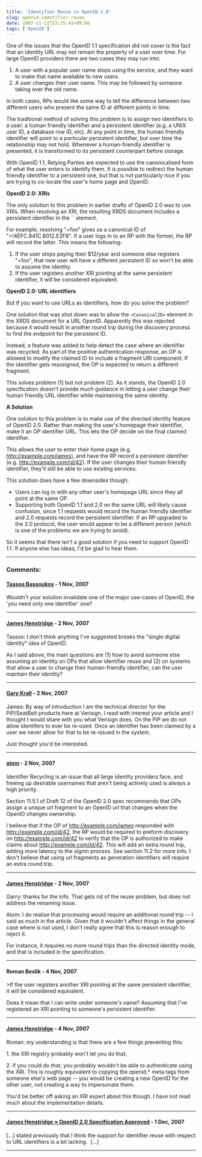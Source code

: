 ```yaml
---
title: 'Identifier Reuse in OpenID 2.0'
slug: openid-identifier-reuse
date: 2007-11-11T23:15:41+09:00
tags: ['OpenID']
---
```


One of the issues that the OpenID 1.1 specification did not cover is the
fact that an identity URL may not remain the property of a user over
time. For large OpenID providers there are two cases they may run into:

1.  A user with a popular user name stops using the service, and they
    want to make that name available to new users.
2.  A user changes their user name. This may be followed by someone
    taking over the old name.

In both cases, RPs would like some way to tell the difference between
two different users who present the same ID at different points in time.

The traditional method of solving this problem is to assign two
identifiers to a user: a human friendly identifier and a persistent
identifier (e.g. a UNIX user ID, a database row ID, etc). At any point
in time, the human friendly identifier will point to a particular
persistent identifier, but over time the relationship may not hold.
Whenever a human-friendly identifier is presented, it is transformed to
its persistent counterpart before storage.

With OpenID 1.1, Relying Parties are expected to use the canonicalised
form of what the user enters to identify them. It is possible to
redirect the human friendly identifier to a persistent one, but that is
not particularly nice if you are trying to co-locate the user\'s home
page and OpenID.

**OpenID 2.0: XRIs**

The only solution to this problem in earlier drafts of OpenID 2.0 was to
use XRIs. When resolving an XRI, the resulting XRDS document includes a
persistent identifier in the `` element.

For example, resolving \"=foo\" gives us a canonical ID of
\"=!4EFC.841C.8012.E2F8\". If a user logs in to an RP with the former,
the RP will record the latter. This means the following:

1.  If the user stops paying their \$12/year and someone else registers
    \"=foo\", that new user will have a different persistent ID so
    won\'t be able to assume the identity.
2.  If the user registers another XRI pointing at the same persistent
    identifier, it will be considered equivalent.

**OpenID 2.0: URL identifiers**

But if you want to use URLs as identifiers, how do you solve the
problem?

One solution that was shot down was to allow the `<CanonicalID>` element
in the XRDS document for a URL OpenID. Apparently this was rejected
because it would result in another round trip during the discovery
process to find the endpoint for the persistent ID.

Instead, a feature was added to help detect the case where an identifier
was recycled. As part of the positive authentication response, an OP is
allowed to modify the claimed ID to include a fragment URI component. If
the identifier gets reassigned, the OP is expected to return a different
fragment.

This solves problem (1) but not problem (2). As it stands, the OpenID
2.0 specification doesn\'t provide much guidance in letting a user
change their human friendly URL identifier while maintaining the same
identity.

**A Solution**

One solution to this problem is to make use of the directed identity
feature of OpenID 2.0. Rather than making the user\'s homepage their
identifier, make it an OP identifier URL. This lets the OP decide on the
final claimed identifier.

This allows the user to enter their home page (e.g.
http://example.com/james), and have the RP record a persistent
identifier (e.g. http://example.com/id/42). If the user changes their
human friendly identifier, they\'ll still be able to use existing
services.

This solution does have a few downsides though:

-   Users can log in with any other user\'s homepage URL since they all
    point at the same OP.
-   Supporting both OpenID 1.1 and 2.0 on the same URL will likely cause
    confusion, since 1.1 requests would record the human friendly
    identifier and 2.0 requests record the persistent identifier. If an
    RP upgraded to the 2.0 protocol, the user would appear to be a
    different person (which is one of the problems we are trying to
    avoid).

So it seems that there isn\'t a good solution if you need to support
OpenID 1.1. If anyone else has ideas, I\'d be glad to hear them.

---
### Comments:
#### [Tassos Bassoukos](http://tassos.blogentis.net) - <time datetime="2007-11-12 13:55:19">1 Nov, 2007</time>

Wouldn\'t your solution invalidate one of the major use-cases of OpenID,
the \'you need only one identifier\' one?

---
#### [James Henstridge](http://blogs.gnome.org/jamesh/) - <time datetime="2007-11-13 06:15:55">2 Nov, 2007</time>

Tassos: I don\'t think anything I\'ve suggested breaks the \"single
digital identity\" idea of OpenID.

As I said above, the main questions are (1) how to avoid someone else
assuming an identity on OPs that allow identifier reuse and (2) on
systems that allow a user to change their human-friendly identifier, can
the user maintain their identity?

---
#### [Gary Krall](http://pip.verisignlabs.com) - <time datetime="2007-11-13 08:17:18">2 Nov, 2007</time>

James: By way of introduction I am the technical director for the
PiP/SeatBelt products here at Verisign. I read with interest your
article and I thought I would share with you what Verisign does. On the
PiP we do not allow identifers to ever be re-used. Once an identifier
has been claimed by a user we never allow for that to be re-issued in
the system.

Just thought you\'d be interested.

---
#### [atom](http://www.allentom.com) - <time datetime="2007-11-13 08:41:39">2 Nov, 2007</time>

Identifier Recycling is an issue that all large identity providers face,
and freeing up desirable usernames that aren\'t being actively used is
always a high priority.

Section 11.5.1 of Draft 12 of the OpenID 2.0 spec recommends that OPs
assign a unique url fragment to an OpenID url that changes when the
OpenID changes ownership.

I believe that if the OP of http://example.com/james responded with
http://example.com/id/42, the RP would be required to preform discovery
on http://example.com/id/42 to verify that the OP is authorized to make
claims about http://example.com/id/42. This will add an extra round
trip, adding more latency to the signin process. See section 11.2 for
more info. I don\'t believe that using url fragments as generation
identifiers will require an extra round trip.

---
#### [James Henstridge](http://blogs.gnome.org/jamesh/) - <time datetime="2007-11-13 21:14:32">2 Nov, 2007</time>

Garry: thanks for the info. That gets rid of the reuse problem, but does
not address the renaming issue.

Atom: I do realise that processing would require an additional round
trip \-- I said as much in the article. Given that it wouldn\'t affect
things in the general case where is not used, I don\'t really agree that
this is reason enough to reject it.

For instance, it requires no more round trips than the directed identity
mode, and that is included in the specification.

---
#### Roman Beslik - <time datetime="2007-11-15 09:45:26">4 Nov, 2007</time>

\>If the user registers another XRI pointing at the same persistent
identifier, it will be considered equivalent.

Does it mean that I can write under someone's name? Assuming that I've
registered an XRI pointing to someone's persistent identifier.

---
#### [James Henstridge](http://blogs.gnome.org/jamesh/) - <time datetime="2007-11-15 09:57:36">4 Nov, 2007</time>

Roman: my understanding is that there are a few things preventing this:

1\. the XRI registry probably won\'t let you do that.

2\. if you could do that, you probably wouldn\'t be able to authenticate
using the XRI. This is roughly equivalent to copying the openid.\* meta
tags from someone else\'s web page \-- you would be creating a new
OpenID for the other user, not creating a way to impersonate them.

You\'d be better off asking an XRI expert about this though. I have not
read much about the implementation details.

---
#### [James Henstridge &raquo; OpenID 2.0 Specification Approved](openid-20-specification-approved.md) - <time datetime="2007-12-10 12:38:57">1 Dec, 2007</time>

\[\...\] stated previously that I think the support for identifier reuse
with respect to URL identifiers is a bit lacking.  \[\...\]

---
